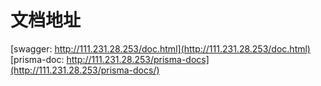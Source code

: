 # 文档地址

[swagger: http://111.231.28.253/doc.html](http://111.231.28.253/doc.html)
[prisma-doc: http://111.231.28.253/prisma-docs](http://111.231.28.253/prisma-docs/)
